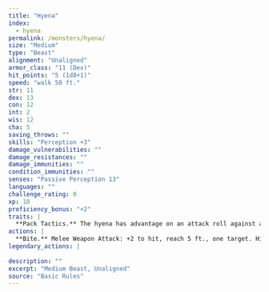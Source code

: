 ```yaml
---
title: "Hyena"
index:
  - hyena
permalink: /monsters/hyena/
size: "Medium"
type: "Beast"
alignment: "Unaligned"
armor_class: "11 (Dex)"
hit_points: "5 (1d8+1)"
speed: "walk 50 ft."
str: 11
dex: 13
con: 12
int: 2
wis: 12
cha: 5
saving_throws: ""
skills: "Perception +3"
damage_vulnerabilities: ""
damage_resistances: ""
damage_immunities: ""
condition_immunities: ""
senses: "Passive Perception 13"
languages: ""
challenge_rating: 0
xp: 10
proficiency_bonus: "+2"
traits: |
  **Pack Tactics.** The hyena has advantage on an attack roll against a creature if at least one of the hyena's allies is within 5 ft. of the creature and the ally isn't incapacitated.
actions: |
  **Bite.** Melee Weapon Attack: +2 to hit, reach 5 ft., one target. Hit: 3 (1d6) piercing damage.  
legendary_actions: |
  
description: ""
excerpt: "Medium Beast, Unaligned"
source: "Basic Rules"
---
```

